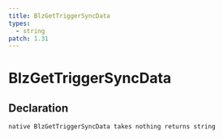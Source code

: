 ```yaml
---
title: BlzGetTriggerSyncData
types:
  - string
patch: 1.31
---
```


# BlzGetTriggerSyncData

## Declaration

```
native BlzGetTriggerSyncData takes nothing returns string
```